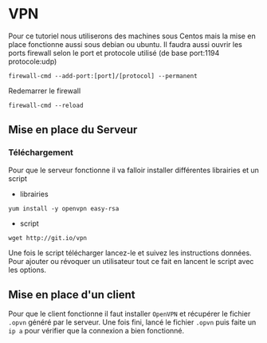 # VPN 
Pour ce tutoriel nous utiliserons des machines sous Centos mais la mise en place fonctionne aussi sous debian ou ubuntu.
Il faudra aussi ouvrir les ports firewall selon le port et protocole utilisé (de base port:1194 protocole:udp)
```
firewall-cmd --add-port:[port]/[protocol] --permanent
```
Redemarrer le firewall
```
firewall-cmd --reload
```

## Mise en place du Serveur
### Téléchargement
Pour que le serveur fonctionne il va falloir installer différentes librairies et un script
* librairies
```
yum install -y openvpn easy-rsa
```
* script
```
wget http://git.io/vpn
```

Une fois le script télécharger lancez-le et suivez les instructions données.
Pour ajouter ou révoquer un utilisateur tout ce fait en lancent le script avec les options. 

## Mise en place d'un client
Pour que le client fonctionne il faut installer `OpenVPN` et récupérer le fichier `.opvn` généré par le serveur.
Une fois fini, lancé le fichier `.opvn` puis faite un `ip a` pour vérifier que la connexion a bien fonctionné.

